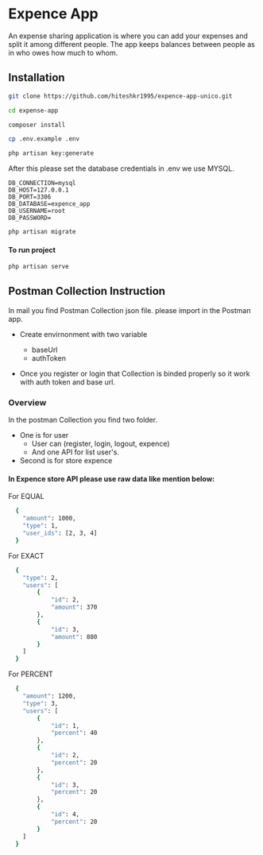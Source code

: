 
# Expence App

 An expense sharing application
is where you can add your expenses and split it among different people. The app keeps
balances between people as in who owes how much to whom.
## Installation

```bash
git clone https://github.com/hiteshkr1995/expence-app-unico.git
```

```bash
cd expense-app
```

```bash
composer install
```

```bash
cp .env.example .env
```

```bash
php artisan key:generate
```

After this please set the database credentials in .env we use MYSQL.
```
DB_CONNECTION=mysql
DB_HOST=127.0.0.1
DB_PORT=3306
DB_DATABASE=expence_app
DB_USERNAME=root
DB_PASSWORD=
```

```bash
php artisan migrate
```

#### To run project
```bash
php artisan serve
```
## Postman Collection Instruction

In mail you find Postman Collection json file. please import in the Postman app.

- Create envirnonment with two variable
    - baseUrl
    - authToken

- Once you register or login that Collection is binded properly so it work with auth token and base url.

### Overview
In the postman Collection you find two folder.
  -  One is for user
      -  User can (register, login, logout, expence)
      -  And one API for list user's.
  -  Second is for store expence

#### In Expence store API please use raw data like mention below:

For EQUAL
```bash
  {
    "amount": 1000,
    "type": 1,
    "user_ids": [2, 3, 4]
  }
```

For EXACT
```bash
  {
    "type": 2,
    "users": [
        {
            "id": 2,
            "amount": 370
        },
        {
            "id": 3,
            "amount": 880
        }
    ]
  }
```

For PERCENT
```bash
  {
    "amount": 1200,
    "type": 3,
    "users": [
        {
            "id": 1,
            "percent": 40
        },
        {
            "id": 2,
            "percent": 20
        },
        {
            "id": 3,
            "percent": 20
        },
        {
            "id": 4,
            "percent": 20
        }
    ]
  }
```
